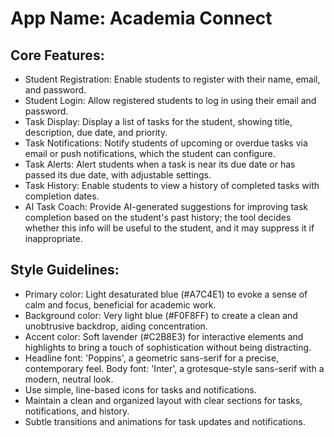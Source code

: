 # **App Name**: Academia Connect

## Core Features:

- Student Registration: Enable students to register with their name, email, and password.
- Student Login: Allow registered students to log in using their email and password.
- Task Display: Display a list of tasks for the student, showing title, description, due date, and priority.
- Task Notifications: Notify students of upcoming or overdue tasks via email or push notifications, which the student can configure.
- Task Alerts: Alert students when a task is near its due date or has passed its due date, with adjustable settings.
- Task History: Enable students to view a history of completed tasks with completion dates.
- AI Task Coach: Provide AI-generated suggestions for improving task completion based on the student's past history; the tool decides whether this info will be useful to the student, and it may suppress it if inappropriate.

## Style Guidelines:

- Primary color: Light desaturated blue (#A7C4E1) to evoke a sense of calm and focus, beneficial for academic work.
- Background color: Very light blue (#F0F8FF) to create a clean and unobtrusive backdrop, aiding concentration.
- Accent color: Soft lavender (#C2B8E3) for interactive elements and highlights to bring a touch of sophistication without being distracting.
- Headline font: 'Poppins', a geometric sans-serif for a precise, contemporary feel.  Body font: 'Inter', a grotesque-style sans-serif with a modern, neutral look.
- Use simple, line-based icons for tasks and notifications.
- Maintain a clean and organized layout with clear sections for tasks, notifications, and history.
- Subtle transitions and animations for task updates and notifications.